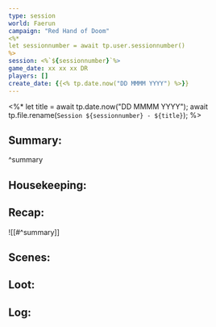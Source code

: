 ```yaml
---
type: session
world: Faerun
campaign: "Red Hand of Doom"
<%*
let sessionnumber = await tp.user.sessionnumber()
%>
session: <%`${sessionnumber}`%>
game_date: xx xx xx DR
players: []
create_date: {{<% tp.date.now("DD MMMM YYYY") %>}}
---
```


<%* 
let title = await tp.date.now("DD MMMM YYYY"); 
await tp.file.rename(`Session ${sessionnumber} - ${title}`); 
%>

## Summary:

^summary

## Housekeeping:

## Recap:
![[#^summary]]

## Scenes:

## Loot:

## Log:


